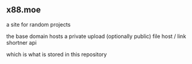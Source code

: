 ## x88.moe
a site for random projects

the base domain hosts
a private upload (optionally public) file host / link shortner api

which is what is stored in this repository
